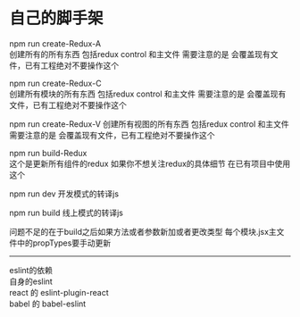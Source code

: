 # 自己的脚手架

npm run create-Redux-A  
创建所有的所有东西 包括redux control 和主文件  需要注意的是 会覆盖现有文件，已有工程绝对不要操作这个


npm run create-Redux-C  
创建所有模块的所有东西 包括redux control 和主文件  需要注意的是 会覆盖现有文件，已有工程绝对不要操作这个


npm run create-Redux-V
创建所有视图的所有东西 包括redux control 和主文件  需要注意的是 会覆盖现有文件，已有工程绝对不要操作这个


npm run build-Redux  
这个是更新所有组件的redux  如果你不想关注redux的具体细节 在已有项目中使用这个


npm run dev 开发模式的转译js

npm run build  线上模式的转译js

问题不足的在于build之后如果方法或者参数新加或者更改类型
每个模块.jsx主文件中的propTypes要手动更新

-------
eslint的依赖  
自身的eslint  
react 的 eslint-plugin-react  
babel 的 babel-eslint  